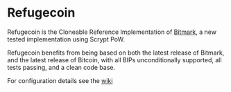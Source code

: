 # Refugecoin

Refugecoin is the Cloneable Reference Implementation of [Bitmark](https://github.com/project-bitmark/bitmark/), a new tested implementation using Scrypt PoW.

Refugecoin benefits from being based on both the latest release of Bitmark, and the latest release of Bitcoin, with all BIPs unconditionally supported, all tests passing, and a clean code base.

For configuration details see the [wiki](https://github.com/project-bitmark/Refugecoin/wiki)
